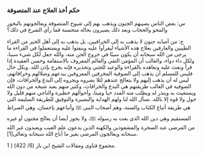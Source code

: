 
###  حكم أخذ العلاج عند المتصوفة 

س: بعض الناس يصيبهم الجنون ويذهب بهم إلى شيوخ المتصوفة ويعالجونهم بالبخور والمحو والحجاب وبعد ذلك يصيرون بحالة متحسنة فما رأي الشرع في ذلك؟
 
ج: من أصابه جنون لا يذهب به إلى الخرافيين، بل يذهب به إلى أهل الخير من القراء الطيبين والعارفين بعلاج هذه الأشياء ليقرأوا عليه وينفثوا عليه ويستعملوا في القراءة ما يرجى من الله سبحانه أن يكون سببًا في خروج الجن منه، والله جعل لكل شيء سببا، ولكل داء دواء، والغالب أن المؤمن التقي والعالم المعروف بالاستقامة وحسن العقيدة إذا قرأ ونفث عليه وتعاهده بالقراءة والوعيد للجني وتحذيره فإنه يخرج بإذن الله.
 وبكل حال فليس للمسلم أن يذهب إلى الصوفية المخرفين المعروفين ببدعهم وضلالهم وخرافاتهم، ليس له أن يذهب إليهم ولا يتعالج عندهم لئلا يضروه ويجروه إلى البدع والخرافات، فإن الصوفية في الغالب طريقتهم هي البدع والخرافات، وكثير منهم يعبد شيخه من دون الله ويستغيث به وينذر له ويطلب منه المدد حيا وميتا، وأحوالهم خطيرة والناجي منهم قليل ولا حول ولا قوة إلا بالله.
  نسأل الله لنا ولهم الهداية والبصيرة والتوفيق للطريقة السليمة التي هي طريقة أتباع الكتاب والسنة، وهم أصحاب النبي ﷺ وأتباعهم بإحسان، وهي الصراط المستقيم وهي دين الله الذي بعث به رسوله ﷺ، ولا يجوز أيضا أن يعالج مجنون أو غيره من المرضى عند السحرة والمشعوذين والكهنة الذين يدعون علم الغيب ويعبدون غير الله سبحانه ويعالجون المرضى بغير ما أباح الله سبحانه وتعالى[1]. 
  
  1 ) مجموع فتاوى ومقالات الشيخ ابن باز (6/ 422).
